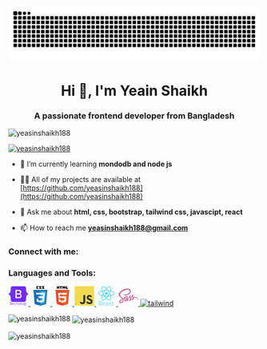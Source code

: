![I am Front end Web developer](https://raw.githubusercontent.com/shahradelahi/shahradelahi/output/github-contribution-grid-snake.svg#gh-light-mode-only)

<h1 align="center">Hi 👋, I'm Yeain Shaikh</h1>
<h3 align="center">A passionate frontend developer from Bangladesh</h3>

<p align="left"> <img src="https://komarev.com/ghpvc/?username=yeasinshaikh188&label=Profile%20views&color=0e75b6&style=flat" alt="yeasinshaikh188" /> </p>

<p align="left"> <a href="https://github.com/ryo-ma/github-profile-trophy"><img src="https://github-profile-trophy.vercel.app/?username=yeasinshaikh188" alt="yeasinshaikh188" /></a> </p>

- 🌱 I’m currently learning **mondodb and node js**

- 👨‍💻 All of my projects are available at [https://github.com/yeasinshaikh188](https://github.com/yeasinshaikh188)

- 💬 Ask me about **html, css, bootstrap, tailwind css, javascipt, react**

- 📫 How to reach me **yeasinshaikh188@gmail.com**

<h3 align="left">Connect with me:</h3>
<p align="left">
</p>

<h3 align="left">Languages and Tools:</h3>
<p align="left"> <a href="https://getbootstrap.com" target="_blank" rel="noreferrer"> <img src="https://raw.githubusercontent.com/devicons/devicon/master/icons/bootstrap/bootstrap-plain-wordmark.svg" alt="bootstrap" width="40" height="40"/> </a> <a href="https://www.w3schools.com/css/" target="_blank" rel="noreferrer"> <img src="https://raw.githubusercontent.com/devicons/devicon/master/icons/css3/css3-original-wordmark.svg" alt="css3" width="40" height="40"/> </a> <a href="https://www.w3.org/html/" target="_blank" rel="noreferrer"> <img src="https://raw.githubusercontent.com/devicons/devicon/master/icons/html5/html5-original-wordmark.svg" alt="html5" width="40" height="40"/> </a> <a href="https://developer.mozilla.org/en-US/docs/Web/JavaScript" target="_blank" rel="noreferrer"> <img src="https://raw.githubusercontent.com/devicons/devicon/master/icons/javascript/javascript-original.svg" alt="javascript" width="40" height="40"/> </a> <a href="https://reactjs.org/" target="_blank" rel="noreferrer"> <img src="https://raw.githubusercontent.com/devicons/devicon/master/icons/react/react-original-wordmark.svg" alt="react" width="40" height="40"/> </a> <a href="https://sass-lang.com" target="_blank" rel="noreferrer"> <img src="https://raw.githubusercontent.com/devicons/devicon/master/icons/sass/sass-original.svg" alt="sass" width="40" height="40"/> </a> <a href="https://tailwindcss.com/" target="_blank" rel="noreferrer"> <img src="https://www.vectorlogo.zone/logos/tailwindcss/tailwindcss-icon.svg" alt="tailwind" width="40" height="40"/> </a> </p>

<p><img align="left" src="https://github-readme-stats.vercel.app/api/top-langs?username=yeasinshaikh188&show_icons=true&locale=en&layout=compact" alt="yeasinshaikh188" /></p>

<p>&nbsp;<img align="center" src="https://github-readme-stats.vercel.app/api?username=yeasinshaikh188&show_icons=true&locale=en" alt="yeasinshaikh188" /></p>

<p><img align="center" src="https://github-readme-streak-stats.herokuapp.com/?user=yeasinshaikh188&" alt="yeasinshaikh188" /></p>
